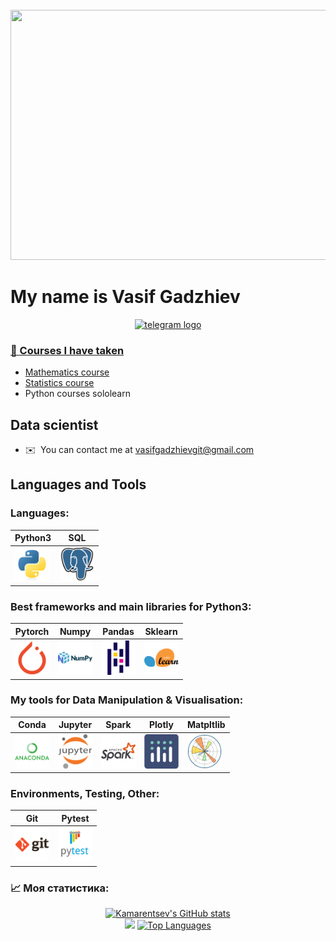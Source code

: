 <br clear="both">

<div align="center">
  <img height="400" width="800" src="https://media.giphy.com/media/v1.Y2lkPTc5MGI3NjExbTRvanB3eWt6YTVvbzY5a213eXEyd3l4ZmF5aG9wd205YWI3aXNzeiZlcD12MV9pbnRlcm5hbF9naWZfYnlfaWQmY3Q9Zw/8jnmXB4R1b5ska6L7l/giphy-downsized-large.gif"  />
</div>

![]()My name is Vasif Gadzhiev
==========================================================================================================================================

<div align="center">
  <a href="https://t.me/lionl1" target="_blank">
    <img src="https://img.shields.io/static/v1?message=Telegram&logo=telegram&label=&color=2CA5E0&logoColor=white&labelColor=&style=for-the-badge" height="25" alt="telegram logo"  />
</div>

###
<h3 align="left">📕 Courses I have taken </h3>

- [Mathematics course](https://stepik.org/cert/2324848?lang=en)
- [Statistics course](https://stepik.org/cert/2314065)
- Python courses sololearn

###

Data scientist
--------------

* ✉️  You can contact me at [vasifgadzhievgit@gmail.com](mailto:vasifgadzhievgit@gmail.com)

## Languages and Tools 
<div>

### Languages:
| Python3 | SQL |
|---------|-----|
|  <img src="https://github.com/devicons/devicon/blob/master/icons/python/python-original.svg" title="Python"  alt="Python" width="55" height="55"/> | <img src="https://github.com/devicons/devicon/blob/master/icons/postgresql/postgresql-original.svg" title="SQL" alt="SQL" width="55" height="55"/> | <img 


### Best frameworks and main libraries for Python3:

| Pytorch |  Numpy | Pandas | Sklearn |
|----------|----------|----------|----------|
|  <img src="https://github.com/devicons/devicon/blob/master/icons/pytorch/pytorch-original.svg" title="Pytorch"  alt="Pytorch" width="55" height="55"/>| <img src="https://github.com/devicons/devicon/blob/master/icons/numpy/numpy-original-wordmark.svg" title="Numpy" alt="Numpy" width="55" height="55"/>|  <img src="https://github.com/devicons/devicon/blob/master/icons/pandas/pandas-original.svg" title="Pandas" alt="Pandas" width="55" height="55"/>|  <img src="https://github.com/devicons/devicon/blob/master/icons/scikitlearn/scikitlearn-original.svg" title="sklearn" alt="sklearn" width="55" height="55"/>| <img src="https://github.com/devicons/devicon/blob/master/icons/opencv/opencv-original.svg" title="mpl" alt="mpl" width="55" height="55"/>|



### My tools for Data Manipulation & Visualisation:

| Conda | Jupyter | Spark |  Plotly | Matpltlib |
|----------|----------|----------|----------|----------|
|<img src="https://github.com/devicons/devicon/blob/master/icons/anaconda/anaconda-original-wordmark.svg" title="Anaconda" alt="Conda" width="55" height="55"/>|<img src="https://github.com/devicons/devicon/blob/master/icons/jupyter/jupyter-original-wordmark.svg" title="Jupiter" alt="Jupiter" width="55" height="55"/>|<img src="https://github.com/devicons/devicon/blob/master/icons/apachespark/apachespark-original-wordmark.svg" title="Spark" alt="Spark" width="55" height="55"/>|<img src="https://github.com/devicons/devicon/blob/master/icons/plotly/plotly-original.svg" title="plotly" alt="pltly" width="55" height="55"/> | <img src="https://github.com/devicons/devicon/blob/master/icons/matplotlib/matplotlib-original.svg" title="plotly" alt="pltly" width="55" height="55"/> |

  
### Environments, Testing, Other:

| Git | Pytest |
|----------|----------|
|<img src="https://github.com/devicons/devicon/blob/master/icons/git/git-original-wordmark.svg" title="Git" alt="Git" width="55" height="55"/>|<img src="https://github.com/devicons/devicon/blob/master/icons/pytest/pytest-original-wordmark.svg" title="pytest" alt="pytest" width="55" height="55"/>|


### 📈 Моя статистика:
<div align="center">
<a href="https://github.com/Lionl1"><img src="https://github-readme-stats.vercel.app/api?username=lionl1&show_icons=true&hide=stars,&count_private=true&title_color=ef4444&text_color=ffffff&icon_color=ef4444&bg_color=1c1917&hide_border=true&show_icons=true" alt="Kamarentsev's GitHub stats" /></a>
</div>
<div align="center">
<a href="https://github.com/Lionl1"><img src="https://github-readme-streak-stats.herokuapp.com/?user=lionl1&stroke=ffffff&background=1c1917&ring=ef4444&fire=ef4444&currStreakNum=ffffff&currStreakLabel=ef4444&sideNums=ffffff&sideLabels=ffffff&dates=ffffff&hide_border=true" /></a>
<a href="https://github.com/Lionl1" align="left"><img src="https://github-readme-stats.vercel.app/api/top-langs/?username=lionl1&langs_count=10&title_color=ef4444&text_color=ffffff&icon_color=ef4444&bg_color=1c1917&hide_border=true&locale=en&custom_title=Top%20%Languages" alt="Top Languages" /></a>
</div>
